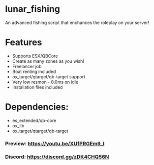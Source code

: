 # lunar_fishing
An advanced fishing script that enchances the roleplay on your server!

# Features
* Supports ESX/QBCore
* Create as many zones as you wish!
* Freelancer job
* Boat renting included
* ox_target/qtarget/qb-target support
* Very low resmon - 0.0ms on idle
* Installation files included

# Dependencies: 
* es_extended/qb-core
* ox_lib
* ox_target/qtarget/qb-target

### Preview: https://youtu.be/XUfPRGEm9_I

### Discord: https://discord.gg/zDK4CHQ56N
